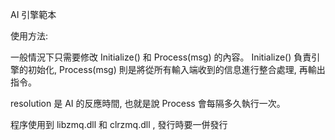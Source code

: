 AI 引擎範本

使用方法:

一般情況下只需要修改 Initialize() 和 Process(msg) 的內容。 Initialize() 負責引擎的初始化, Process(msg) 則是將從所有輸入端收到的信息進行整合處理, 再輸出指令。

resolution 是 AI 的反應時間, 也就是說 Process 會每隔多久執行一次。

程序使用到 libzmq.dll 和 clrzmq.dll , 發行時要一併發行
